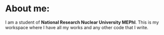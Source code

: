 # About me:
I am a student of **National Research Nuclear University MEPhI**. This is my workspace where I have all my works and any other code that I write.
